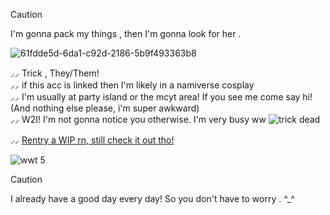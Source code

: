 >[!CAUTION]
>I'm gonna pack my things , then I'm gonna look for her .

![61fdde5d-6da1-c92d-2186-5b9f493363b8](https://github.com/wanderingwolftrick/wanderingwolftrick/assets/152709062/8dfa95b2-f3da-464a-9458-71ea61e6b621)


⸝⸝ Trick , They/Them! 
<br> ⸝⸝ if this acc is linked then I'm likely in a namiverse cosplay
<br> ⸝⸝ I'm usually at party island or the mcyt area! If you see me come say hi! (And nothing else please, i'm super awkward)
<br> ⸝⸝ W2I! I'm not gonna notice you otherwise. I'm very busy ww ![trick dead](https://github.com/wanderingwolftrick/wanderingwolftrick/assets/152709062/9d7398a2-da66-43b9-8b7b-5228056e88e0)


⸝⸝ [Rentry a WIP rn, still check it out tho!](https://rentry.co/wanderingwolf)

![wwt 5](https://github.com/wanderingwolftrick/wanderingwolftrick/assets/152709062/9305fa52-ba18-4fde-a149-3315950b7edf)


>[!CAUTION]
>I already have a good day every day! So you don't have to worry . ^_^

